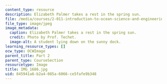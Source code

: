 ```yaml
---
content_type: resource
description: Elizabeth Palmer takes a rest in the spring sun.
file: /media/courses/2-011-introduction-to-ocean-science-and-engineering-spring-2006/845941a6b2a4085a6066ce5fafe9b348_IMG_1686.jpg
file_type: image/jpeg
image_metadata:
  caption: Elizabeth Palmer takes a rest in the spring sun.
  credit: Photo by Prof. Techet.
  image-alt: A student lying down on the sunny dock.
learning_resource_types: []
ocw_type: OCWImage
parent_title: Part 2
parent_type: CourseSection
resourcetype: Image
title: IMG_1686.jpg
uid: 845941a6-b2a4-085a-6066-ce5fafe9b348
---
```

